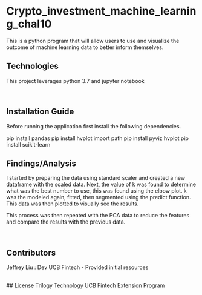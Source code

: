 # Crypto_investment_machine_learning_chal10
This is a python program that will allow users to use and visualize the outcome of machine learning data to better inform themselves. 
<br />

## Technologies

This project leverages python 3.7 and jupyter notebook 

<br />


## Installation Guide

Before running the application first install the following dependencies.

pip install pandas
pip install hvplot
import path
pip install pyviz hvplot
pip install scikit-learn
<br />

## Findings/Analysis 

I started by preparing the data using standard scaler and created a new dataframe with the scaled data. Next, the value of k was found to determine what was the best number to use, this was found using the elbow plot. k was the modeled again, fitted, then segmented using the predict function. This data was then plotted to visually see the results. <br />

This process was then repeated with the PCA data to reduce the features and compare the results with the previous data.

<br />



## Contributors

Jeffrey Liu : Dev
UCB Fintech - Provided initial resources

<br />
## License
Trilogy Technology 
UCB Fintech Extension Program



